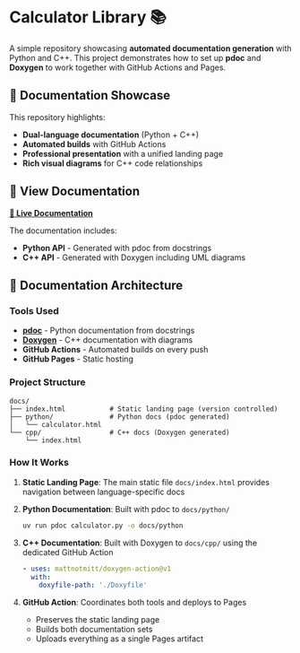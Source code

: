 # Calculator Library 📚

A simple repository showcasing **automated documentation generation** with Python and C++. This project demonstrates how to set up **pdoc** and **Doxygen** to work together with GitHub Actions and Pages.

## 🎯 Documentation Showcase

This repository highlights:
- **Dual-language documentation** (Python + C++)
- **Automated builds** with GitHub Actions
- **Professional presentation** with a unified landing page
- **Rich visual diagrams** for C++ code relationships

## 📖 View Documentation

**[🔗 Live Documentation](https://imiordanov.github.io/docs-testing/)**

The documentation includes:
- **Python API** - Generated with pdoc from docstrings
- **C++ API** - Generated with Doxygen including UML diagrams

## 🔧 Documentation Architecture

### Tools Used
- **[pdoc](https://pdoc.dev/)** - Python documentation from docstrings
- **[Doxygen](https://doxygen.nl/)** - C++ documentation with diagrams
- **GitHub Actions** - Automated builds on every push
- **GitHub Pages** - Static hosting

### Project Structure
```
docs/
├── index.html           # Static landing page (version controlled)
├── python/              # Python docs (pdoc generated)
│   └── calculator.html
└── cpp/                 # C++ docs (Doxygen generated)
    └── index.html
```

### How It Works

1. **Static Landing Page**: The main static file `docs/index.html` provides navigation between language-specific docs

2. **Python Documentation**: Built with pdoc to `docs/python/`
   ```bash
   uv run pdoc calculator.py -o docs/python
   ```

3. **C++ Documentation**: Built with Doxygen to `docs/cpp/` using the dedicated GitHub Action
   ```yaml
   - uses: mattnotmitt/doxygen-action@v1
     with:
       doxyfile-path: './Doxyfile'
   ```

4. **GitHub Action**: Coordinates both tools and deploys to Pages
   - Preserves the static landing page
   - Builds both documentation sets
   - Uploads everything as a single Pages artifact

